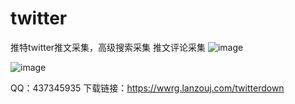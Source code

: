 # twitter
推特twitter推文采集，高级搜索采集 推文评论采集
![image](https://github.com/dijiaatm009/twitter/assets/118505205/11677835-9a3c-4c59-998c-5e6835932a8b)

![image](https://github.com/dijiaatm009/twitter/assets/118505205/40b2f8e1-c86a-47b9-8e33-7d3f75de1c4e)

QQ：437345935
下载链接：https://wwrg.lanzouj.com/twitterdown
